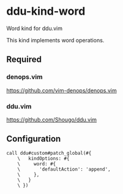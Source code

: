 # ddu-kind-word

Word kind for ddu.vim

This kind implements word operations.

## Required

### denops.vim

https://github.com/vim-denops/denops.vim

### ddu.vim

https://github.com/Shougo/ddu.vim

## Configuration

```vim
call ddu#custom#patch_global(#{
    \   kindOptions: #{
    \     word: #{
    \       'defaultAction': 'append',
    \     },
    \   }
    \ })
```
